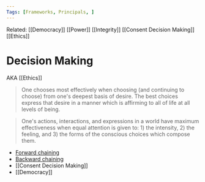 ```yaml
---
Tags: [Frameworks, Principals, ]
---
```

Related: [[Democracy]] [[Power]] [[Integrity]] [[Consent Decision Making]] [[Ethics]]
# Decision Making
AKA [[Ethics]] 

> One chooses most effectively when choosing (and continuing to choose) from one's deepest basis of desire. The best choices express that desire in a manner which is affirming to all of life at all levels of being.

> One's actions, interactions, and expressions in a world have maximum effectiveness when equal attention is given to: 1) the intensity, 2) the feeling, and 3) the forms of the conscious choices which compose them.

- [Forward chaining](https://en.wikipedia.org/wiki/Forward_chaining#:~:text=Forward%20chaining%20)
- [Backward chaining](https://en.wikipedia.org/wiki/Backward_chaining)
- [[Consent Decision Making]]
- [[Democracy]]
